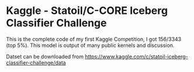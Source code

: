 # Kaggle - Statoil/C-CORE Iceberg Classifier Challenge 
This is the complete code of my first Kaggle Competition, I got 156/3343 (top 5%). This model is output of many public kernels and discussion.

Datset can be downloaded from https://www.kaggle.com/c/statoil-iceberg-classifier-challenge/data
